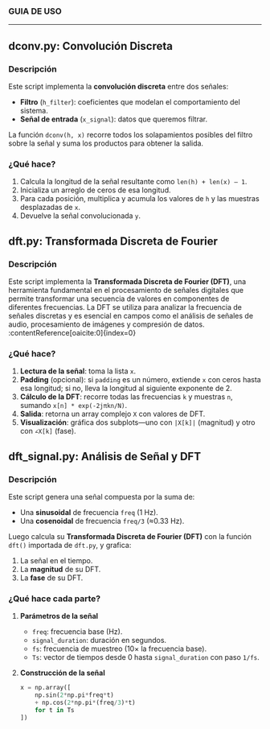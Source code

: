 ### GUIA DE USO

---

## dconv.py: Convolución Discreta  

### Descripción  
Este script implementa la **convolución discreta** entre dos señales:  
- **Filtro** (`h_filter`): coeficientes que modelan el comportamiento del sistema.  
- **Señal de entrada** (`x_signal`): datos que queremos filtrar.  

La función `dconv(h, x)` recorre todos los solapamientos posibles del filtro sobre la señal y suma los productos para obtener la salida.

### ¿Qué hace?  
1. Calcula la longitud de la señal resultante como `len(h) + len(x) – 1`.  
2. Inicializa un arreglo de ceros de esa longitud.  
3. Para cada posición, multiplica y acumula los valores de `h` y las muestras desplazadas de `x`.  
4. Devuelve la señal convolucionada `y`.

## dft.py: Transformada Discreta de Fourier  

### Descripción  
Este script implementa la **Transformada Discreta de Fourier (DFT)**, una herramienta fundamental en el procesamiento de señales digitales que permite transformar una secuencia de valores en componentes de diferentes frecuencias. La DFT se utiliza para analizar la frecuencia de señales discretas y es esencial en campos como el análisis de señales de audio, procesamiento de imágenes y compresión de datos. :contentReference[oaicite:0]{index=0}

### ¿Qué hace?  
1. **Lectura de la señal**: toma la lista `x`.  
2. **Padding** (opcional): si `padding` es un número, extiende `x` con ceros hasta esa longitud; si no, lleva la longitud al siguiente exponente de 2.  
3. **Cálculo de la DFT**: recorre todas las frecuencias `k` y muestras `n`, sumando `x[n] * exp(-2jπkn/N)`.  
4. **Salida**: retorna un array complejo `X` con valores de DFT.  
5. **Visualización**: gráfica dos subplots—uno con `|X[k]|` (magnitud) y otro con `∠X[k]` (fase).

## dft_signal.py: Análisis de Señal y DFT  
### Descripción  
Este script genera una señal compuesta por la suma de:  
- Una **sinusoidal** de frecuencia `freq` (1 Hz).  
- Una **cosenoidal** de frecuencia `freq/3` (≈0.33 Hz).  

Luego calcula su **Transformada Discreta de Fourier (DFT)** con la función `dft()` importada de `dft.py`, y grafica:  
1. La señal en el tiempo.  
2. La **magnitud** de su DFT.  
3. La **fase** de su DFT.  

### ¿Qué hace cada parte?  
1. **Parámetros de la señal**  
   - `freq`: frecuencia base (Hz).  
   - `signal_duration`: duración en segundos.  
   - `fs`: frecuencia de muestreo (10× la frecuencia base).  
   - `Ts`: vector de tiempos desde 0 hasta `signal_duration` con paso `1/fs`.  

2. **Construcción de la señal**  
   ```python
   x = np.array([
       np.sin(2*np.pi*freq*t)
       + np.cos(2*np.pi*(freq/3)*t)
       for t in Ts
   ])